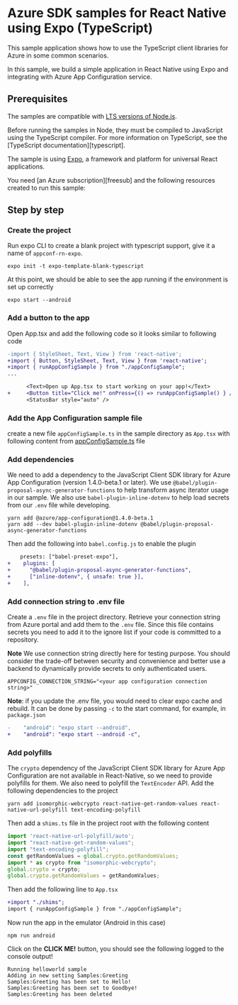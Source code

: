 # Azure SDK samples for React Native using Expo (TypeScript)

This sample application shows how to use the TypeScript client libraries for Azure in some common scenarios.

In this sample, we build a simple application in React Native using Expo and integrating with Azure App Configuration service.

## Prerequisites

The samples are compatible with [LTS versions of Node.js](https://nodejs.org/about/releases/).

Before running the samples in Node, they must be compiled to JavaScript using the TypeScript compiler. For more information on TypeScript, see the [TypeScript documentation][typescript].

The sample is using [Expo](https://expo.dev/), a framework and platform for universal React applications.

You need [an Azure subscription][freesub] and the following resources created to run this sample:

## Step by step

### Create the project

Run expo CLI to create a blank project with typescript support, give it a name of `appconf-rn-expo`.

```shell
expo init -t expo-template-blank-typescript
```

At this point, we should be able to see the app running if the environment is set up correctly

```shell
expo start --android
```

### Add a button to the app

Open App.tsx and add the following code so it looks similar to following code
```diff
-import { StyleSheet, Text, View } from 'react-native';
+import { Button, StyleSheet, Text, View } from 'react-native';
+import { runAppConfigSample } from "./appConfigSample";
...

      <Text>Open up App.tsx to start working on your app!</Text>
+     <Button title="Click me!" onPress={() => runAppConfigSample() } />
      <StatusBar style="auto" />
```

### Add the App Configuration sample file

create a new file `appConfigSample.ts` in the sample directory as `App.tsx` with following content from [appConfigSample.ts](./appConfigSample.ts) file

### Add dependencies

We need to add a dependency to the JavaScript Client SDK library for Azure App Configuration (version 1.4.0-beta.1 or later). We use `@babel/plugin-proposal-async-generator-functions` to help transform async iterator usage in our sample. We also use `babel-plugin-inline-dotenv` to help load secrets from our `.env` file while developing.

```shell
yarn add @azure/app-configuration@1.4.0-beta.1
yarn add --dev babel-plugin-inline-dotenv @babel/plugin-proposal-async-generator-functions
```

Then add the following into `babel.config.js` to enable the plugin

```diff
    presets: ["babel-preset-expo"],
+    plugins: [
+      "@babel/plugin-proposal-async-generator-functions",
+      ["inline-dotenv", { unsafe: true }],
+    ],
```

### Add connection string to .env file

Create a `.env` file in the project directory. Retrieve your connection string from Azure portal and add them to the `.env` file. Since this file contains secrets you need to add it to the ignore list if your code is committed to a repository.

**Note** We use connection string directly here for testing purpose.  You should consider the trade-off between security and convenience and better use a backend to dynamically provide secrets to only authenticated users.

```
APPCONFIG_CONNECTION_STRING="<your app configuration connection string>"
```

**Note**: if you update the .env file, you would need to clear expo cache and rebuild. It can be done by passing `-c` to the start command, for example, in `package.json`

```diff
-    "android": "expo start --android",
+    "android": "expo start --android -c",
```

### Add polyfills

The `crypto` dependency of the JavaScript Client SDK library for Azure App Configuration are not available in React-Native, so we need to provide polyfills for them. We also need to polyfill the `TextEncoder` API. Add the following dependencies to the project

```shell
yarn add isomorphic-webcrypto react-native-get-random-values react-native-url-polyfill text-encoding-polyfill
```

Then add a `shims.ts` file in the project root with the following content

```typescript
import 'react-native-url-polyfill/auto';
import "react-native-get-random-values";
import "text-encoding-polyfill";
const getRandomValues = global.crypto.getRandomValues;
import * as crypto from "isomorphic-webcrypto";
global.crypto = crypto;
global.crypto.getRandomValues = getRandomValues;
```

Then add the following line to `App.tsx`

```diff
+import "./shims";
import { runAppConfigSample } from "./appConfigSample";
```

Now run the app in the emulator (Android in this case)

```shell
npm run android
```

Click on the **CLICK ME!** button, you should see the following logged to the console output!

```
Running helloworld sample
Adding in new setting Samples:Greeting
Samples:Greeting has been set to Hello!
Samples:Greeting has been set to Goodbye!
Samples:Greeting has been deleted
```
